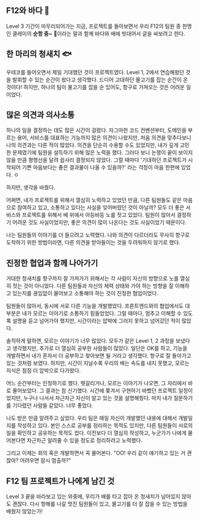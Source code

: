 ## F12와 바다 🌊
Level 3 기간이 마무리되어가는 지금, 프로젝트를 돌아보면서 
우리 F12의 팀원 중 한명인 클레이의 **순항 중~** 🚢이라는 말과 함께 바다와 배에 빗대어서 글을 싸보려고 한다. 

## 한 마리의 청새치 🐟
우테코를 들어오면서 제일 기대했던 것이 프로젝트였다. 
Level 1, 2에서 연습해왔던 것을 발휘할 수 있는 순간이 왔다고 생각했다.
드디어 고대하던 물고기를 잡는 순간이 온 것이다!
하지만, 하나의 팀이 물고기를 잡을 순 있어도, 항구로 가져오는 것은 어려운 일이었다. 

## 많은 의견과 의사소통
하나의 일을 결정하는 데도 많은 시간이 걸렸다. 
자그마한 코드 컨벤션부터, 도메인을 부르는 용어, 서비스를 대표하는 기능까지 많은 의견이 나왔지만, 처음 의견을 맞추다보니 나의 의견과는 다른 적이 많았다.
의견을 단순히 수용할 수도 있었지만, 내가 깊게 고민한 문제였기에 팀원을 설득하기 위해 많은 노력을 했다.
그러다 보니 논쟁이 끝이 보이지 않을 만큼 평행선을 달려 쉽사리 결정되지 않았다. 그럴 때마다 '기대하던 프로젝트가 시작되어 기쁜 마음보다는 좋은 결과물이 나올 수 있을까?' 라는 걱정이 마음 한편에 있었다. ㅇ

하지만, 생각을 바꿨다.

어쩌면, 내가 프로젝트를 위해서 열심히 노력하고 있었던 만큼, 다른 팀원들도 같은 마음으로
참여하고 있고, 소통하고 있다는 사실을 잊어버렸던 것이 아닐까?
모두 더 좋은 서비스와 프로젝트를 위해서 배 위에서 아등바등 노를 젓고 있었다.
팀원이 많아서 결정하기 어려운 것도 사실이었지만, 좋은 의견이 많이 나온다는 것도 사실이었기 때문이다.

나는 팀원들의 이야기를 더 들으려고 노력했다.
나와 의견이 다르더라도 무사히 항구로 도착하기 위한 방법이라면, 다른 의견을 받아들이는 것을 두려워하지 않기로 했다.

## 진정한 협업과 함께 나아가기
거대한 청새치를 항구까지 잘 가져가기 위해서는 각 사람이 자신의 방향으로 노를 열심히 젓는 것이 아니었다.
다른 팀원들과 자신의 체력 상태와 가야 하는 방향을 잘 이해하고 있는지를 끊임없이 물어보고 소통해야 하는 것이 진정한 협업이었다.

팀원들이 많아서, 동시에 서로 다른 기능을 개발했었다.
프론트엔드와의 협업에서도 대부분은 내가 모르는 이야기로 소통하기 힘들었었다.
그럴 때마다, 멈추고 이해할 수 있도록 설명을 듣고 넘어가야 했지만, 시간이라는 압박에 그러지 못하고 넘어갔던 적이 많았다.

솔직하게 말하면, 모르는 이야기가 너무 많았다.
모두가 같은 Level 1, 2 과정을 보냈다고 생각했지만, 추가로 더 열심히 공부한 사람들이 많았다.
일단은 OK를 하고, 기능을 개발하면서 내가 혼자서 더 공부하고 찾아보면 될 거라고 생각했다.
항구로 잘 돌아가고 있는 것처럼 보였다.
하지만, 시간이 지날수록 우리의 배는 속도를 내지 못했고, 모르는 지식은 점점 더 압박으로 다가왔다.

어느 순간부터는 인정하기로 했다.
헷갈리거나, 모르는 이야기가 나오면, 그 자리에서 바로 물어보았다.
그 결과는 참 신기했다.
시간에 쫒겨서 구현하기 바빴던 프로젝트 일정이었지만, 누구나 나서서 차근차근 자신이 알고 있는 것을 설명해줬다.
마치 내가 질문하기를 기다렸던 사람들 같았다. 너무 좋았다.

나도 받은 만큼 알려주고 싶었다.
우리 팀은 매일 자신이 개발했던 내용에 대해서 개발일지를 작성하고 있다.
본인 스스로 공부를 정리하는 목적도 있지만, 다른 팀원들이 서로의 일을 확인하고 공유하는 목적도 컸다.
이전보다 더 열심히 작성하고, 누군가가 나에게 물어본다면 차근차근 알려줄 수 있을 정도로 정리하려고 노력했다.

그리고 이제는 회의 혹은 개발하면서 꼭 물어본다.
"OO! 우리 같이 얘기하고 있는 거 괜찮아? 어려우면 잠시 멈출까?"

## F12 팀 프로젝트가 나에게 남긴 것

Level 3 끝을 바라보고 있는 와중에, 우리가 배를 타고 잡아 온 청새치가 남아있지 않아도 괜찮다.
다시 항해를 나갈 멋진 팀원들이 있고, 물고기를 더 잘 잡을 수 있는 방법을 배웠지 않았는가!
